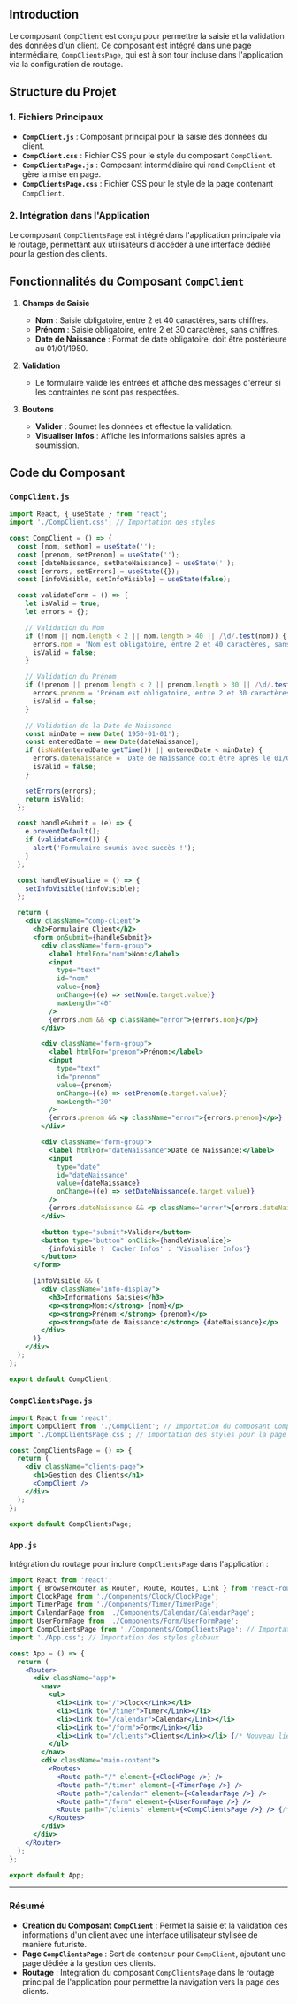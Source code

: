 

## Introduction

Le composant `CompClient` est conçu pour permettre la saisie et la validation des données d'un client. Ce composant est intégré dans une page intermédiaire, `CompClientsPage`, qui est à son tour incluse dans l'application via la configuration de routage.

## Structure du Projet

### 1. **Fichiers Principaux**

- **`CompClient.js`** : Composant principal pour la saisie des données du client.
- **`CompClient.css`** : Fichier CSS pour le style du composant `CompClient`.
- **`CompClientsPage.js`** : Composant intermédiaire qui rend `CompClient` et gère la mise en page.
- **`CompClientsPage.css`** : Fichier CSS pour le style de la page contenant `CompClient`.

### 2. **Intégration dans l'Application**

Le composant `CompClientsPage` est intégré dans l'application principale via le routage, permettant aux utilisateurs d'accéder à une interface dédiée pour la gestion des clients.

## Fonctionnalités du Composant `CompClient`

1. **Champs de Saisie**
   - **Nom** : Saisie obligatoire, entre 2 et 40 caractères, sans chiffres.
   - **Prénom** : Saisie obligatoire, entre 2 et 30 caractères, sans chiffres.
   - **Date de Naissance** : Format de date obligatoire, doit être postérieure au 01/01/1950.

2. **Validation**
   - Le formulaire valide les entrées et affiche des messages d'erreur si les contraintes ne sont pas respectées.

3. **Boutons**
   - **Valider** : Soumet les données et effectue la validation.
   - **Visualiser Infos** : Affiche les informations saisies après la soumission.

## Code du Composant

### `CompClient.js`

```jsx
import React, { useState } from 'react';
import './CompClient.css'; // Importation des styles

const CompClient = () => {
  const [nom, setNom] = useState('');
  const [prenom, setPrenom] = useState('');
  const [dateNaissance, setDateNaissance] = useState('');
  const [errors, setErrors] = useState({});
  const [infoVisible, setInfoVisible] = useState(false);

  const validateForm = () => {
    let isValid = true;
    let errors = {};

    // Validation du Nom
    if (!nom || nom.length < 2 || nom.length > 40 || /\d/.test(nom)) {
      errors.nom = 'Nom est obligatoire, entre 2 et 40 caractères, sans chiffres.';
      isValid = false;
    }

    // Validation du Prénom
    if (!prenom || prenom.length < 2 || prenom.length > 30 || /\d/.test(prenom)) {
      errors.prenom = 'Prénom est obligatoire, entre 2 et 30 caractères, sans chiffres.';
      isValid = false;
    }

    // Validation de la Date de Naissance
    const minDate = new Date('1950-01-01');
    const enteredDate = new Date(dateNaissance);
    if (isNaN(enteredDate.getTime()) || enteredDate < minDate) {
      errors.dateNaissance = 'Date de Naissance doit être après le 01/01/1950.';
      isValid = false;
    }

    setErrors(errors);
    return isValid;
  };

  const handleSubmit = (e) => {
    e.preventDefault();
    if (validateForm()) {
      alert('Formulaire soumis avec succès !');
    }
  };

  const handleVisualize = () => {
    setInfoVisible(!infoVisible);
  };

  return (
    <div className="comp-client">
      <h2>Formulaire Client</h2>
      <form onSubmit={handleSubmit}>
        <div className="form-group">
          <label htmlFor="nom">Nom:</label>
          <input
            type="text"
            id="nom"
            value={nom}
            onChange={(e) => setNom(e.target.value)}
            maxLength="40"
          />
          {errors.nom && <p className="error">{errors.nom}</p>}
        </div>

        <div className="form-group">
          <label htmlFor="prenom">Prénom:</label>
          <input
            type="text"
            id="prenom"
            value={prenom}
            onChange={(e) => setPrenom(e.target.value)}
            maxLength="30"
          />
          {errors.prenom && <p className="error">{errors.prenom}</p>}
        </div>

        <div className="form-group">
          <label htmlFor="dateNaissance">Date de Naissance:</label>
          <input
            type="date"
            id="dateNaissance"
            value={dateNaissance}
            onChange={(e) => setDateNaissance(e.target.value)}
          />
          {errors.dateNaissance && <p className="error">{errors.dateNaissance}</p>}
        </div>

        <button type="submit">Valider</button>
        <button type="button" onClick={handleVisualize}>
          {infoVisible ? 'Cacher Infos' : 'Visualiser Infos'}
        </button>
      </form>

      {infoVisible && (
        <div className="info-display">
          <h3>Informations Saisies</h3>
          <p><strong>Nom:</strong> {nom}</p>
          <p><strong>Prénom:</strong> {prenom}</p>
          <p><strong>Date de Naissance:</strong> {dateNaissance}</p>
        </div>
      )}
    </div>
  );
};

export default CompClient;
```

### `CompClientsPage.js`

```jsx
import React from 'react';
import CompClient from './CompClient'; // Importation du composant CompClient
import './CompClientsPage.css'; // Importation des styles pour la page

const CompClientsPage = () => {
  return (
    <div className="clients-page">
      <h1>Gestion des Clients</h1>
      <CompClient />
    </div>
  );
};

export default CompClientsPage;
```

### `App.js`

Intégration du routage pour inclure `CompClientsPage` dans l'application :

```jsx
import React from 'react';
import { BrowserRouter as Router, Route, Routes, Link } from 'react-router-dom';
import ClockPage from './Components/Clock/ClockPage';
import TimerPage from './Components/Timer/TimerPage';
import CalendarPage from './Components/Calendar/CalendarPage';
import UserFormPage from './Components/Form/UserFormPage';
import CompClientsPage from './Components/CompClientsPage'; // Importation du nouveau composant
import './App.css'; // Importation des styles globaux

const App = () => {
  return (
    <Router>
      <div className="app">
        <nav>
          <ul>
            <li><Link to="/">Clock</Link></li>
            <li><Link to="/timer">Timer</Link></li>
            <li><Link to="/calendar">Calendar</Link></li>
            <li><Link to="/form">Form</Link></li>
            <li><Link to="/clients">Clients</Link></li> {/* Nouveau lien pour la page des clients */}
          </ul>
        </nav>
        <div className="main-content">
          <Routes>
            <Route path="/" element={<ClockPage />} />
            <Route path="/timer" element={<TimerPage />} />
            <Route path="/calendar" element={<CalendarPage />} />
            <Route path="/form" element={<UserFormPage />} />
            <Route path="/clients" element={<CompClientsPage />} /> {/* Nouveau route pour CompClientsPage */}
          </Routes>
        </div>
      </div>
    </Router>
  );
};

export default App;
```

---

### Résumé

- **Création du Composant `CompClient`** : Permet la saisie et la validation des informations d'un client avec une interface utilisateur stylisée de manière futuriste.
- **Page `CompClientsPage`** : Sert de conteneur pour `CompClient`, ajoutant une page dédiée à la gestion des clients.
- **Routage** : Intégration du composant `CompClientsPage` dans le routage principal de l'application pour permettre la navigation vers la page des clients.
